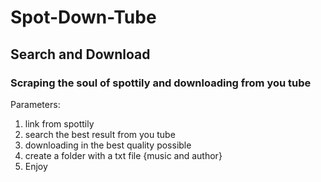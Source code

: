 # Spot-Down-Tube

## Search and Download

### Scraping the soul of spottily and downloading from you tube

Parameters:

1. link from spottily
2. search the best result from you tube
3. downloading in the best quality possible
4. create a folder with a txt file {music and author}
5. Enjoy
